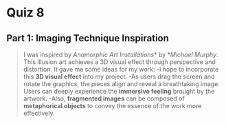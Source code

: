 # Quiz 8
## Part 1: Imaging Technique Inspiration
>I was inspired by *Anamorphic Art Installations** by **Michael Murphy*. This illusion art achieves a 3D visual effect through perspective and distortion. 
>It gave me some ideas for my work:
-I hope to incorporate this **3D visual effect** into my project. 
-As users drag the screen and rotate the graphics, the pieces align and reveal a breathtaking image. Users can deeply experience the **immersive feeling** brought by the artwork. 
-Also, **fragmented images** can be composed of **metaphorical objects** to convey the essence of the work more effectively.